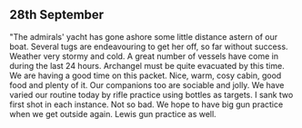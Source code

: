 ## 28th September

"The admirals' yacht has gone ashore some little distance astern of our boat. Several tugs are endeavouring to get her off, so far without success. Weather very stormy and cold. A great number of vessels have come in during the last 24 hours. Archangel must be quite evacuated by this time. We are having a good time on this packet. Nice, warm, cosy cabin, good food and plenty of it. Our companions too are sociable and jolly. We have varied our routine today by rifle practice using bottles as targets. I sank two first shot in each instance. Not so bad. We hope to have big gun practice when we get outside again. Lewis gun practice as well.
